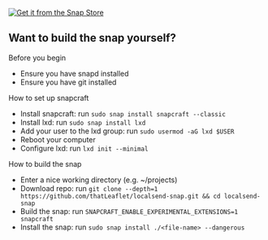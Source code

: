 [![Get it from the Snap Store](https://snapcraft.io/static/images/badges/en/snap-store-black.svg)](https://snapcraft.io/localsend)

## Want to build the snap yourself?

Before you begin
- Ensure you have snapd installed
- Ensure you have git installed

How to set up snapcraft
- Install snapcraft: run `sudo snap install snapcraft --classic`
- Install lxd: run `sudo snap install lxd`
- Add your user to the lxd group: run `sudo usermod -aG lxd $USER`
- Reboot your computer
- Configure lxd: run `lxd init --minimal`

How to build the snap
- Enter a nice working directory (e.g. ~/projects)
- Download repo: run `git clone --depth=1 https://github.com/thatLeaflet/localsend-snap.git && cd localsend-snap`
- Build the snap: run `SNAPCRAFT_ENABLE_EXPERIMENTAL_EXTENSIONS=1 snapcraft`
- Install the snap: run `sudo snap install ./<file-name> --dangerous`
